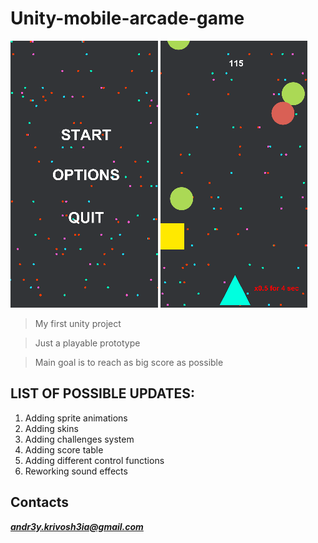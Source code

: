 # Unity-mobile-arcade-game
![alt text](https://github.com/He11B1azzzer/Unity-mobile-arcade-game/blob/master/ImagesForGit/1.png?raw=true)
![alt text](https://github.com/He11B1azzzer/Unity-mobile-arcade-game/blob/master/ImagesForGit/2.png?raw=true)

> My first unity project

> Just a playable prototype

> Main goal is to reach as big score as possible

## LIST OF POSSIBLE UPDATES:

1. Adding sprite animations
2. Adding skins
3. Adding challenges system
4. Adding score table
5. Adding different control functions
6. Reworking sound effects

## Contacts

***andr3y.krivosh3ia@gmail.com***
